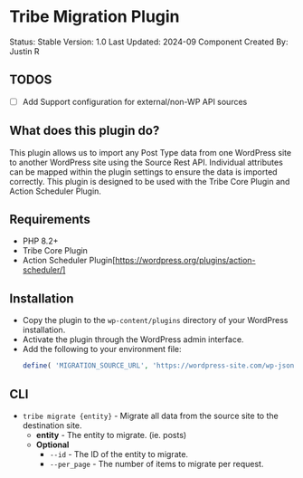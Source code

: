 # Tribe Migration Plugin

Status: Stable
Version: 1.0
Last Updated: 2024-09
Component Created By: Justin R

## TODOS

- [ ] Add Support configuration for external/non-WP API sources

## What does this plugin do?

This plugin allows us to import any Post Type data from one WordPress site to another WordPress site using the Source Rest API. Individual attributes can be mapped within the plugin settings to ensure the data is imported correctly. This plugin is designed to be used with the Tribe Core Plugin and Action Scheduler Plugin.

## Requirements

- PHP 8.2+
- Tribe Core Plugin
- Action Scheduler Plugin[https://wordpress.org/plugins/action-scheduler/]

## Installation

- Copy the plugin to the `wp-content/plugins` directory of your WordPress installation.
- Activate the plugin through the WordPress admin interface.
- Add the following to your environment file:
  ```php
  define( 'MIGRATION_SOURCE_URL', 'https://wordpress-site.com/wp-json/wp/v2/' );
  ```

## CLI

- `tribe migrate {entity}` - Migrate all data from the source site to the destination site.
  - **entity** - The entity to migrate. (ie. posts)
  - **Optional**
    - `--id` - The ID of the entity to migrate.
    - `--per_page` - The number of items to migrate per request.